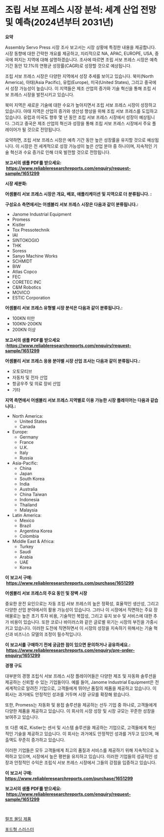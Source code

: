 <p><h1>조립 서보 프레스 시장 분석: 세계 산업 전망 및 예측(2024년부터 2031년)</h1></p><p><strong>요약</strong></p>
<p><p>Assembly Servo Press 시장 조사 보고서는 시장 상황에 특정한 내용을 제공합니다. 시장 동향에 대한 간략한 개요를 제공하고, 지리적으로 NA, APAC, EUROPE, USA, 중국에 퍼지는 지역에 대해 설명하겠습니다. 조사에 따르면 조립 서보 프레스 시장은 예측 기간 동안 12.1%의 연평균 성장률(CAGR)로 성장할 것으로 예상됩니다.</p><p>조립 서보 프레스 시장은 다양한 지역에서 성장 추세를 보이고 있습니다. 북미(North America), 아태(Asia Pacific), 유럽(Europe), 미국(United States), 그리고 중국에서 성장 가능성이 높습니다. 이 지역들은 제조 산업의 증가와 기술 혁신을 통해 조립 서보 프레스 시장을 발전시키고 있습니다.</p><p>북미 지역은 새로운 기술에 대한 수요가 높아지면서 조립 서보 프레스 시장이 성장하고 있습니다. 아태 지역은 산업의 증가와 생산성 향상을 위해 조립 서보 프레스를 도입하고 있습니다. 유럽과 미국도 향후 몇 년 동안 조립 서보 프레스 시장에서 성장이 예상됩니다. 그리고 중국은 제조 산업의 혁신과 성장을 통해 조립 서보 프레스 시장에서 주요 플레이어가 될 것으로 전망됩니다.</p><p>요약하면, 조립 서보 프레스 시장은 예측 기간 동안 높은 성장률을 유지할 것으로 예상됩니다. 이 시장은 전 세계적으로 성장 가능성이 높은 산업 분야 중 하나이며, 지속적인 기술 혁신과 수요 증가로 인해 더욱 발전할 것으로 전망됩니다.</p></p>
<p><strong>보고서의 샘플 PDF를 받으세요: &nbsp;<a href="https://www.reliableresearchreports.com/enquiry/request-sample/1651299">https://www.reliableresearchreports.com/enquiry/request-sample/1651299</a></strong></p>
<p><strong>시장 세분화:</strong></p>
<p><strong> 어셈블리 서보 프레스 시장은 개요, 배포, 애플리케이션 및 지역으로 더 분류됩니다. :</strong></p>
<p><strong>구성요소 측면에서는 어셈블리 서보 프레스 시장은 다음과 같이 분류됩니다.:</strong></p>
<p><ul><li>Janome Industrial Equipment</li><li>Promess</li><li>Kistler</li><li>Tox Pressotechnik</li><li>IAI</li><li>SINTOKOGIO</li><li>THK</li><li>Soress</li><li>Sanyo Machine Works</li><li>SCHMIDT</li><li>BIW</li><li>Atlas Copco</li><li>FEC</li><li>CORETEC INC</li><li>C&M Robotics</li><li>MOVICO</li><li>ESTIC Corporation</li></ul></p>
<p><strong> 어셈블리 서보 프레스 유형별 시장 분석은 다음과 같이 분류됩니다.:</strong></p>
<p><ul><li>100KN 미만</li><li>100KN-200KN</li><li>200KN 이상</li></ul></p>
<p><strong>보고서의 샘플 PDF를 받으세요 :<a href="https://www.reliableresearchreports.com/enquiry/request-sample/1651299">https://www.reliableresearchreports.com/enquiry/request-sample/1651299</a></strong></p>
<p><strong> 어셈블리 서보 프레스 응용 분야별 시장 산업 조사는 다음과 같이 분류됩니다.:</strong></p>
<p><ul><li>오토모티브</li><li>자동차 및 전자 산업</li><li>항공우주 및 의료 장비 산업</li><li>기타</li></ul></p>
<p><strong>지역 측면에서 어셈블리 서보 프레스 지역별로 이용 가능한 시장 플레이어는 다음과 같습니다.:</strong></p>
<p><ul>
    <li>
        North America:
        <ul>
            <li>United States</li>
            <li>Canada</li>
        </ul>
    </li>
    <li>
        Europe:
        <ul>
            <li>Germany</li>
            <li>France</li>
            <li>U.K.</li>
            <li>Italy</li>
            <li>Russia</li>
        </ul>
    </li>
    <li>
        Asia-Pacific:
        <ul>
            <li>China</li>
            <li>Japan</li>
            <li>South Korea</li>
            <li>India</li>
            <li>Australia</li>
            <li>China Taiwan</li>
            <li>Indonesia</li>
            <li>Thailand</li>
            <li>Malaysia</li>
        </ul>
    </li>
    <li>
        Latin America:
        <ul>
            <li>Mexico</li>
            <li>Brazil</li>
            <li>Argentina Korea</li>
            <li>Colombia</li>
        </ul>
    </li>
    <li>
        Middle East & Africa:
        <ul>
            <li>Turkey</li>
            <li>Saudi</li>
            <li>Arabia</li>
            <li>UAE</li>
            <li>Korea</li>
        </ul>
    </li>
    </ul></p>
<p><strong>이 보고서 구매: &nbsp;<a href="https://www.reliableresearchreports.com/purchase/1651299">https://www.reliableresearchreports.com/purchase/1651299</a></strong></p>
<p><strong>어셈블리 서보 프레스의 주요 동인 및 장벽 시장</strong></p>
<p><p>중요한 운전 요인으로는 자동 조립 서보 프레스의 높은 정확성, 효율적인 생산성, 그리고 다양한 산업 분야에서의 활용 가능성이 있습니다. 그러나 이 시장에서 직면하는 주요 장애물로는 높은 초기 투자 비용, 기술적인 복잡성, 그리고 유지 보수 및 서비스에 대한 추가 비용이 있습니다. 또한 코로나 바이러스와 같은 글로벌 위기는 시장의 부진을 가중시키고 있습니다. 이러한 도전에 직면하면서 이 시장의 성장을 지속하기 위해서는 기술 혁신과 비즈니스 모델의 조정이 필수적입니다.</p></p>
<p><strong>이 보고서를 구매하기 전에 궁금한 점이 있으면 문의하거나 공유하세요.: &nbsp;<a href="https://www.reliableresearchreports.com/enquiry/pre-order-enquiry/1651299">https://www.reliableresearchreports.com/enquiry/pre-order-enquiry/1651299</a></strong></p>
<p><strong>경쟁 구도</strong></p>
<p><p>대부분의 경쟁 조립식 서보 프레스 시장 플레이어들은 다양한 제조 및 자동화 솔루션을 제공하는 신뢰할 수 있는 기업들이다. 예를 들어, Janome Industrial Equipment은 전 세계적으로 알려진 기업으로, 고객들에게 뛰어난 품질의 제품을 제공하고 있습니다. 이 회사는 과거에도 안정적인 성과를 거두며 시장 규모를 확장해 왔습니다. </p><p>또한, Promess는 자동화 및 용접 솔루션을 제공하는 선두 기업 중 하나로, 고객들에게 다양한 제품을 제공하고 있습니다. 이 회사의 시장 성장 및 시장 규모는 꾸준한 성장을 보여주고 있습니다. </p><p>또 다른 예로, Kistler는 센서 및 시스템 솔루션을 제공하는 기업으로, 고객들에게 혁신적인 기술을 제공하고 있습니다. 이 회사는 과거에도 안정적인 성과를 거두고 있으며, 매출액도 꾸준히 증가하고 있습니다.</p><p>이러한 기업들은 모두 고객들에게 최고의 품질과 서비스를 제공하기 위해 지속적으로 노력하고 있으며, 시장에서 높은 평판을 유지하고 있습니다. 이러한 기업들의 성공적인 성장과 안정적인 수익은 조립식 서보 프레스 시장에서 그들의 강점을 입증하고 있습니다.</p></p>
<p><strong>이 보고서 구매: &nbsp; <a href="https://www.reliableresearchreports.com/purchase/1651299">https://www.reliableresearchreports.com/purchase/1651299</a></strong></p>
<p><strong>보고서의 샘플 PDF를 받으세요: &nbsp;<a href="https://www.reliableresearchreports.com/enquiry/request-sample/1651299">https://www.reliableresearchreports.com/enquiry/request-sample/1651299</a></strong><strong></strong></p>
<p>&nbsp;</p>
<p><p><a href="https://medium.com/@ethawolf/%ED%8E%84%ED%94%84-%EC%84%B1%ED%98%95-%EC%A0%9C%ED%92%88-%EC%8B%9C%EC%9E%A5-2031%EB%85%84%EA%B9%8C%EC%A7%80%EC%9D%98-%ED%8A%B8%EB%A0%8C%EB%93%9C-%EC%98%88%EC%B8%A1-%EB%B0%8F-%EA%B2%BD%EC%9F%81-%EB%B6%84%EC%84%9D-811a7eb1edbe">펄프 몰딩 제품</a></p><p><a href="https://medium.com/@rowedrowe/%ED%8F%AC%EB%93%9C-%EB%B6%80%EC%8A%A4%ED%84%B0-%EC%8B%9C%EC%9E%A5%EC%9D%80-%EC%8B%9C%EC%9E%A5-%EC%A0%90%EC%9C%A0%EC%9C%A8-%ED%81%AC%EA%B8%B0-%EB%B0%8F-2031%EB%85%84%EA%B9%8C%EC%A7%80%EC%9D%98-%EC%98%88%EC%83%81-%EC%98%88%EC%B8%A1%EC%97%90-%EC%B4%88%EC%A0%90%EC%9D%84-%EB%A7%9E%EC%B6%A5%EB%8B%88%EB%8B%A4-d1f154acb482">포드형 스러스터</a></p></p>